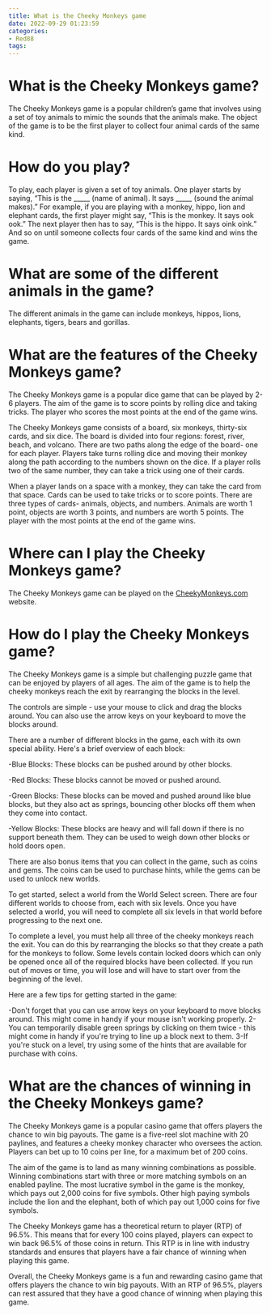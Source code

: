 ```yaml
---
title: What is the Cheeky Monkeys game
date: 2022-09-29 01:23:59
categories:
- Red88
tags:
---
```



#  What is the Cheeky Monkeys game?

The Cheeky Monkeys game is a popular children’s game that involves using a set of toy animals to mimic the sounds that the animals make. The object of the game is to be the first player to collect four animal cards of the same kind.

# How do you play?

To play, each player is given a set of toy animals. One player starts by saying, “This is the _____ (name of animal). It says _____ (sound the animal makes).” For example, if you are playing with a monkey, hippo, lion and elephant cards, the first player might say, “This is the monkey. It says ook ook.” The next player then has to say, “This is the hippo. It says oink oink.” And so on until someone collects four cards of the same kind and wins the game.

# What are some of the different animals in the game?

The different animals in the game can include monkeys, hippos, lions, elephants, tigers, bears and gorillas.

#  What are the features of the Cheeky Monkeys game?

The Cheeky Monkeys game is a popular dice game that can be played by 2-6 players. The aim of the game is to score points by rolling dice and taking tricks. The player who scores the most points at the end of the game wins.

The Cheeky Monkeys game consists of a board, six monkeys, thirty-six cards, and six dice. The board is divided into four regions: forest, river, beach, and volcano. There are two paths along the edge of the board- one for each player. Players take turns rolling dice and moving their monkey along the path according to the numbers shown on the dice. If a player rolls two of the same number, they can take a trick using one of their cards.

When a player lands on a space with a monkey, they can take the card from that space. Cards can be used to take tricks or to score points. There are three types of cards- animals, objects, and numbers. Animals are worth 1 point, objects are worth 3 points, and numbers are worth 5 points. The player with the most points at the end of the game wins.

#  Where can I play the Cheeky Monkeys game?

The Cheeky Monkeys game can be played on the [CheekyMonkeys.com](https://www.cheekymonkeys.com/) website.

#  How do I play the Cheeky Monkeys game?

The Cheeky Monkeys game is a simple but challenging puzzle game that can be enjoyed by players of all ages. The aim of the game is to help the cheeky monkeys reach the exit by rearranging the blocks in the level.

The controls are simple - use your mouse to click and drag the blocks around. You can also use the arrow keys on your keyboard to move the blocks around.

There are a number of different blocks in the game, each with its own special ability. Here's a brief overview of each block:

-Blue Blocks: These blocks can be pushed around by other blocks.

-Red Blocks: These blocks cannot be moved or pushed around.

-Green Blocks: These blocks can be moved and pushed around like blue blocks, but they also act as springs, bouncing other blocks off them when they come into contact.

-Yellow Blocks: These blocks are heavy and will fall down if there is no support beneath them. They can be used to weigh down other blocks or hold doors open.

There are also bonus items that you can collect in the game, such as coins and gems. The coins can be used to purchase hints, while the gems can be used to unlock new worlds.

To get started, select a world from the World Select screen. There are four different worlds to choose from, each with six levels. Once you have selected a world, you will need to complete all six levels in that world before progressing to the next one.

To complete a level, you must help all three of the cheeky monkeys reach the exit. You can do this by rearranging the blocks so that they create a path for the monkeys to follow. Some levels contain locked doors which can only be opened once all of the required blocks have been collected. If you run out of moves or time, you will lose and will have to start over from the beginning of the level.

Here are a few tips for getting started in the game:

-Don't forget that you can use arrow keys on your keyboard to move blocks around. This might come in handy if your mouse isn't working properly.
2-You can temporarily disable green springs by clicking on them twice - this might come in handy if you're trying to line up a block next to them. 3-If you're stuck on a level, try using some of the hints that are available for purchase with coins.

#  What are the chances of winning in the Cheeky Monkeys game?

The Cheeky Monkeys game is a popular casino game that offers players the chance to win big payouts. The game is a five-reel slot machine with 20 paylines, and features a cheeky monkey character who oversees the action. Players can bet up to 10 coins per line, for a maximum bet of 200 coins.

The aim of the game is to land as many winning combinations as possible. Winning combinations start with three or more matching symbols on an enabled payline. The most lucrative symbol in the game is the monkey, which pays out 2,000 coins for five symbols. Other high paying symbols include the lion and the elephant, both of which pay out 1,000 coins for five symbols.

The Cheeky Monkeys game has a theoretical return to player (RTP) of 96.5%. This means that for every 100 coins played, players can expect to win back 96.5% of those coins in return. This RTP is in line with industry standards and ensures that players have a fair chance of winning when playing this game.

Overall, the Cheeky Monkeys game is a fun and rewarding casino game that offers players the chance to win big payouts. With an RTP of 96.5%, players can rest assured that they have a good chance of winning when playing this game.
